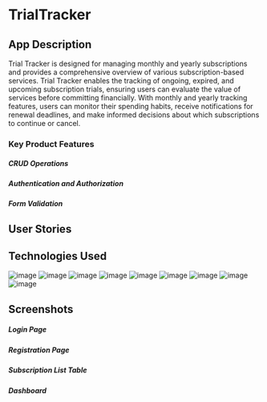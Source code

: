 # TrialTracker
<h2>App Description</h2>
<p>Trial Tracker is designed for managing monthly and yearly subscriptions and provides a comprehensive overview of various subscription-based services. Trial Tracker enables the tracking of ongoing, expired, and upcoming subscription trials, ensuring users can evaluate the value of services before committing financially. With monthly and yearly tracking features, users can monitor their spending habits, receive notifications for renewal deadlines, and make informed decisions about which subscriptions to continue or cancel.</p>

### Key Product Features

##### CRUD Operations

##### Authentication and Authorization

##### Form Validation

## User Stories

## Technologies Used
![image](https://img.shields.io/badge/Angular-DD0031?style=for-the-badge&logo=angular&logoColor=white)
![image](https://img.shields.io/badge/TypeScript-007ACC?style=for-the-badge&logo=typescript&logoColor=white)
![image](https://img.shields.io/badge/Chart%20js-FF6384?style=for-the-badge&logo=chartdotjs&logoColor=white)
![image](https://img.shields.io/badge/HTML5-E34F26?style=for-the-badge&logo=html5&logoColor=white)
![image](https://img.shields.io/badge/Bootstrap-563D7C?style=for-the-badge&logo=bootstrap&logoColor=white)
![image](https://img.shields.io/badge/GIT-E44C30?style=for-the-badge&logo=git&logoColor=white)
![image](https://img.shields.io/badge/firebase-ffca28?style=for-the-badge&logo=firebase&logoColor=black)
![image](https://img.shields.io/badge/CSS3-1572B6?style=for-the-badge&logo=css3&logoColor=white)
![image](https://img.shields.io/badge/Figma-F24E1E?style=for-the-badge&logo=figma&logoColor=white)


## Screenshots
##### Login Page
##### Registration Page
##### Subscription List Table
##### Dashboard
